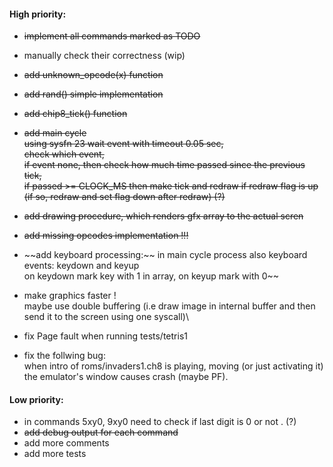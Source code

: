 #### High priority:
- ~~implement all commands marked as TODO~~
- manually check their correctness (wip)
- ~~add unknown_opcode(x) function~~
- ~~add rand() simple implementation~~
- ~~add chip8_tick() function~~
- ~~add main cycle\
  using sysfn 23 wait event with timeout 0.05 sec,\
  check which event,\
  if event none, then check how much time passed since the previous tick,\
  if passed >= CLOCK_MS then make tick and redraw if redraw flag is up (if so, redraw and set flag down after redraw) (?)~~
- ~~add drawing procedure, which renders gfx array to the actual scren~~
- ~~add missing opcodes implementation !!!~~
- ~~add keyboard processing:\~~
  in main cycle process also keyboard events: keydown and keyup\
  on keydown mark key with 1 in array, on keyup mark with 0~~

- make graphics faster !\
  maybe use double buffering (i.e draw image in internal buffer and then send it to the screen using one syscall)\

- fix Page fault when running tests/tetris1

- fix the follwing bug:\
  when intro of roms/invaders1.ch8 is playing, moving (or just activating it) the emulator's window causes crash (maybe PF).


#### Low priority:
- in commands 5xy0, 9xy0 need to check if last digit is 0 or not . (?)
- ~~add debug output for each command~~
- add more comments
- add more tests

